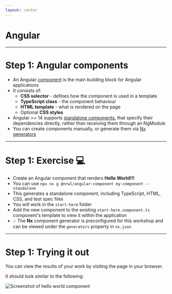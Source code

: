 ```yaml
---
layout: center
---
```


# Angular

---

# Step 1: Angular components

<div class="dense">

- An Angular [component](https://angular.io/guide/component-overview) is the main building block for Angular applications
- It consists of:
  - **CSS selector** - defines how the component is used in a template
  - **TypeScript class** - the component behaviour
  - **HTML template** - what is rendered on the page
  - Optional **CSS styles**
- Angular >= 14 supports [standalone components](https://angular.io/guide/standalone-components), that specify their dependencies directly, rather than receiving them through an NgModule
- You can create components manually, or generate them via [Nx generators](https://nx.dev/packages/angular/generators/component)

</div>

---

<div class="dense">

# Step 1: Exercise 💻

- Create an Angular component that renders **Hello World!!!**
- You can use `npx nx g @nrwl/angular:component my-component --standalone`
- This generates a standalone component, including TypeScript, HTML, CSS, and test spec files
- You will work in the `start-here` folder
- Add the new component to the existing `start-here.component.ts` component's template to view it within the application
- 💡 The **Nx** component generator is preconfigured for this workshop and can be viewed under the `generators` property in `nx.json`

</div>

---

<div class="dense">

# Step 1: Trying it out

You can view the results of your work by visiting the page in your browser.

It should look similar to the following:

<img src="/images/hello-world.png" alt="Screenshot of hello world component" />

</div>
